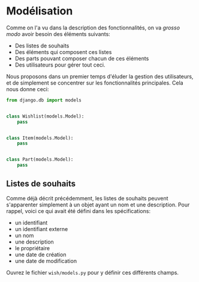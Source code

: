# Modélisation

Comme on l'a vu dans la description des fonctionnalités, on va *grosso modo* avoir besoin des éléments suivants:

 * Des listes de souhaits
 * Des éléments qui composent ces listes
 * Des parts pouvant composer chacun de ces éléments
 * Des utilisateurs pour gérer tout ceci.

Nous proposons dans un premier temps d'éluder la gestion des utilisateurs, et de simplement se concentrer sur les fonctionnalités principales.
Cela nous donne ceci: 

```python
from django.db import models


class Wishlist(models.Model):
    pass


class Item(models.Model):
    pass


class Part(models.Model):
    pass
```

## Listes de souhaits

Comme déjà décrit précédemment, les listes de souhaits peuvent s'apparenter simplement à un objet ayant un nom et une description. Pour rappel, voici ce qui avait été défini dans les spécifications:

 * un identifiant
 * un identifiant externe
 * un nom
 * une description
 * le propriétaire
 * une date de création
 * une date de modification

Ouvrez le fichier `wish/models.py` pour y définir ces différents champs.

